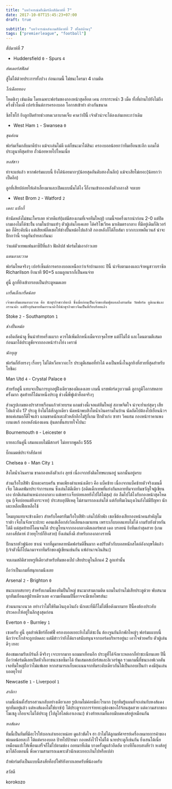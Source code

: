 ```yaml
---
title: "บทวิจารณ์พรีเมียร์ลีกสัปดาห์ที่ 7"
date: 2017-10-07T15:45:23+07:00
draft: true

subtitle: "บทวิจารณ์หลังเกมสัปดาห์ที่ 7 สไตล์บ้านๆ"
tags: ["premierleague", "football"]
---
```

สัปดาห์ที่ 7

+ Huddersfield `0` - Spurs `4`

_ฮํดเดอร์สฟิลด์_

สู้ไม่ได้ด้วยประการทั้งปวง ก่อนเกมนี้ ไม่ชนะใครมา 4 เกมติด

_ไก่เดือยทอง_

โหดขิงๆ เช่นเดิม โดยเฉพาะฟอร์มของกองหน้าสุดฮ็อต เคน
การกระหน่ำ 3 เม็ด ทั้งที่ผ่านไปยังไม่ถึงครึ่งชั่วโมงดี เปอร์เซ็นต์การครองบอล โอกาสเข้าทำ ต่างกันขนาด

ซิสโซโก้ ยิงลูกปิดท้ายช่วงทดเวลาบาดเจ็บ คาดว่าปีนี้ เจ้าตัวน่าจะได้ลงเล่นเยอะกว่าเดิม

+ West Ham `1` - Swansea `0`

_ขุนค้อน_

ฟอร์มเริ่มกลับมาดีบ้าง แม้จะเล่นไม่ดี แต่ก็ชนะมาได้สินะ ครองบอลน้อยกว่าทีมเยือนซะอีก แถมได้ประตูนาทีสุดท้าย ถั่วน้อยหายไปไหนเนี่ย

_หงส์ขาว_

ท่าจะแย่แล้ว หากฟอร์มแบบนี้ ยิงได้น้อยมากๆ(น้อยสุดอันดับสองในลีก) แม้จะเสียไม่เยอะ(น้อยกว่าเป็ดอีก)

ลูกที่เสียปล่อยให้เค้าเลี้ยงมาและเปิดแบบนั้นได้ไง งี้ก็งานเข้ากองหลังตัวกลางสิ จบเบย


+ West Brom `2` - Watford `2`

_เดอะ แบ็กกี้_

ห้านัดหลังไม่ชนะใครเลย ห่วยดีแท้(แต่มีสองเกมที่เจอทีมใหญ่)
เกมนี้จบครึ่งแรกนำก่อน 2-0 แต่ปิดเกมเองไม่ได้ซะงั่้น เกมในบ้านแท้ๆ
ตัวผู้เล่นโอเคเลย ได้คริโชเวียค มาเติมตรงกลาง ที่มีอยู่เดิมก็ลิเวอร์มอ ก็ดีระดับนึง แต่เสียเฟล็ตเชอให้ช่างปั้นหม้อไปแล้วสิ กองหลังก็ได้กิ๊บส์มา บวกกะเทพอีแวนส์ น่าจะปึกกว่านี้ รอดูกันปายละกันนะ

ว่าแต่ตัวเทพแฟนตาซีปีที่แล้ว ฟิลลิปส์ ฟอร์มไม่เอาอ่าวเลย

_แตนอาละวาด_

ฟอร์มโหดจริงๆ เปอร์เซ็นต์การครองบอลเหนือกว่าเจ้าบ้านเยอะ ปีนี้ น่าจับตามองและเจ้าหนูชาวบราซิล Richarilson ยิงนาที 90+5 แถมลูกแรกก็เป็นคนจ่าย

คู่นี้ ลูกที่ยิงเข้ากรอบเป็นประตูหมดเลย

_เกร็ดเล็กเกร็ดน้อย_

`เจ้าของทีมแตนอาละวาด คือ นักธุรกิจชาวอิตาลี ซึ่งเมื่อก่อนเป็นเจ้าของทีมฟุตบอลถึงสามทีม วัตฟอร์ด อูดิเนเซ่และกรานาด้า แต่ปัจจุบันขายทีมกรานาด้าให้นักธุรกิจชาวจีนเป็นที่เรียบร้อยแล้ว`

Stoke `2` - Southampton `1`

_ช่างปั้นหม้อ_

คงอึดอัดน่าดู ขึ้นนำท้ายครึ่งแแรก ควรได้เพิ่มอีกหนึ่งเม็ดจากจุดโทษ แต่ก็ไม่ได้ และโดนตามตีเสมอ ก่อนมาได้ประตูชัยจากกองหน้าร่างโย่ง เคราช์

_นักบุญ_

ฟอร์มก็ยังทรงๆ เรื่อยๆ ไม่ได้หวือหวาอะไร ประตูตีเสมอที่ทำได้ คงเป็นหนึ่งในลูกยิงที่สวยที่สุดสำหรับ โยชิดะ

Man Utd  `4` - Crystal Palace `0`

สำหรับคู่นี้ แทบจะเป็นการบุกอยู่ฝั่งเดียวของผีแดงเลย เกมนี้ แรชฟอร์ดวูบวามดี ลูกากูมีโอกาสหลายครั้งมาก สุดท้ายก็ได้มาหนึ่งประตู ช่วงนี้พี่ฟูเค้าฮ็อตจริงๆ

ส่วนรูปเกมของปราสาทเรือนแก้วห่วยบรม แถมช่วงนี้เจอแต่ทีมใหญ่ สภาพจิตใจ น่าจะย่ำแย่สุดๆ เสียไปแล้วถึง 17 ประตู ยิงไม่ได้สักลูกเดียว นัดหน้าพบสิงโตน้ำเงินครามในบ้าน นัดถัดไปต้องไปเยือนนิวฯ ขอแค่เสมอก็ดีใจแล้ว แถมขาดนักเตะตัวหลักอีกไม่รู้กี่เกม ปีกตัวเก่ง ซาฮา วิคแฮม กองหน้าราคาแพง เบนเตเก้ กองหลังน้องแดน ลุ้นตกชั้นสบายใจไปนะ

Bournemouth `0` - Leicester `0`

บายละกันคู่นี้ เสมอแบบไม่มีสกอร์ ไม่อยากพูดถึง 555

บิ๊กแมตช์ประจำสัปดาห์

Chelsea `0` - Man City `1`

สิงโตน้ำเงินคราม ขาดกองหลังตัวเก่ง ลุยซ์ เนื่องจากยังติดโทษแบนอยู่ นอกนั้นอยู่ครบ

ส่วนเรือใบสีฟ้า นักเตะครบครัน ขาดเพียงตำแหน่งเดียว คือ แบ็คซ้าย เนื่องจากแบ็คซ้ายตัวจริงเมนดี้เจ็บ ได้เดลฟ์มาประจำการแทน ซึ่งเล่นได้ดีเดียว (อดีตเด็กเทพที่แย่งกันหลายทีมจากทีมขวัญใจผู้เขียนเอง ปกติเล่นตำแหน่งกองกลาง แต่เพราะเจ็บบ่อยเลยยังไปได้ไม่สุด) อ่อ ลืมไปได้ไงกับกองหน้าสุดโหด กุน (เจ็บบ่อยแต่ยิงกระจาย) ประสบอุบัติเหตุ ไม่สามารถลงเล่นได้ แต่กับทีมเงินถุงเงินถังไม่มีปัญหา นักเตะเหลือเฟือเหลือใช้

โหมบุกแทบจะข้างเดียว สำหรับโคตรทีมเรือใบสีฟ้า เล่นไปสักพัก เชลซีต้องเสียกองหน้าคนสำคัญโมราต้า เจ็บในจังหวะปะทะ คอนเต้เลือกส่งวิลเลี่ยนลงมาแทน เพราะเก็บบอลแทบไม่ได้ เกมรับยังช่วยกันได้ดี แต่สุดท้ายก็โดนจนได้ ประตูโทนจากกองกลางคิลเลอร์พาส เดอ บรอยน์ ยิงทีมเก่าสุดสวย (เกมกลางสัปดาห์ ถ้วยยุโรปก็ยิงสวย) ยิ่งเล่นยิ่งดี สำหรับกองกลางรายนี้

ปีกนรกหัวฟูน้อย ซาเน่ จากที่ดูมาหลายนัดฟอร์มดีขึ้นมาก คงปรับตัวกับบอลหนักสไตล์อังกฤษได้แล้ว (เจ้าตัวนี้ก็ไปฉกมาจากทีมรักของผู้เขียนเช่นกัน แพ้อำนาจเงินสินะ)

จบเกมสถิติสวยหรูทีเดียวสำหรับทีมของเป๊ป เสียประตูในลีกแค่ 2 ลูกเท่านั้น

ถือว่าเป็นเกมที่สนุกเกมนึงเลย

Arsenal `2` - Brighton `0`

ชนะแบบสบายๆ สำหรับเกมนี้ของทีมปืนใหญ่ ชนะมาสามเกมติด แถมในบ้านไม่เสียประตูด้วย พับสนามบุกทีมเยือนอยู่ฝ่ายเดียวเลย ความเห็นผมปีนี้อาจจะมีเซอไพรส์นะ

ส่วนนกนางนวล อย่างว่าไม่ใช่ทีมเงินถุงเงินถัง นักเตะที่มีก็ไม่ได้ชื่อดังมากมาย ปีนี้คงต้องประคับประคองให้อยู่ในลีกสูงสุดก่อน

Everton `0` - Burnley `1`

เซงครับ คู่นี้ อุตส่าห์เชียร์ท็อฟฟี่ ครองบอลเยอะยิงไม่ได้ซะงั้น ต้องจูนกันอีกพักใหญ่ๆ ฟอร์มแแบบนี้ นึกว่าจะใกล้จะถูกปลดละ แต่มีข่าวว่ายังได้แรงสนับสนุนจากบอร์ดบริหารอยู่นะ เอาใจช่วยครับ ตัวผู้เล่นดีๆ เยอะ

ต้องชมเกมรับเบิร์นลี่ ดีจริงๆ เจาะยากมาก แถมมาเยือนอีก ประตูที่ได้จังหวะหลอกก็ทำซะเนียนเลย ปีนี้ ถือว่าฟอร์มดีเลยเปิดหัวก็เอาชนะเชลซีมาได้ ยันเสมอสเปอร์สและลิเวอร์พูล รวมเกมนี้ที่ชนะเอฟเวอตัน เจอทีมใหญ่ถือว่าไม่แพ้เลย หากสามารถเก็บคะแนนจากทีมระดับเดียวกันได้เป็นกอบเป็นกำ คงมีลุ้นเล่นบอลยุโรป


Newcastle `1` - Liverpool `1`

_สาลิกา_

เกมนี้เน้นตั้งรับรอสวนกลับอย่างเดียวเลย รูปเกมไม่ค่อยมีอะไรมาก (ทุกทีมรู้แผนที่จะเล่นกับหงส์แดงทุกทีมอยู่แล้ว แต่หงส์แดงไม่ใช่บาซ่า) ได้ประตูจากการจ่ายทะลุช่องของไอ้จ้อนสุดสวย แต่ความสากของโฆเซลู เกือบจะไม่ได้ประตู  (ไปดูไฮไลต์เอาเองนะ) ช่วงท้ายเกมก็แอบมีบดหงส์อยู่เหมือนกัน


_หงส์แดง_

ทีมนี้เป็นทีมที่มีอะไรให้บอกเล่าเยอะหน่อย ดูแล้วขัดใจ ฮา ถ้าไม่ได้ลูกมหัศจรรย์เครื่องหมายการค้าของพ่อมดน้อยละก็ ได้แต่ครองบอล ป้ายไปป้ายมา กองหลังไว้ใจไม่ได้ นายประตูก็เช่นกัน ยิ่งเฮนโด้เนี่ย เหมือนแปะให้เพื่อนเสร็จก็ไม่ไปตามช่อง ถอยมาที่เดิม บางครั้งดูแล้วอึดอัด บางทีก็แอบสงสัยว่า หงส์อยู่มาได้ถึงตอนนี้ พึ่งความสามารถเฉพาะตัวนักเตะเยอะเกินไปหรือเปล่า

ถ้่าฟอร์มยังเป็นแบบนี้สงสัยท็อปโฟร์ยังยากเลยครับพี่น้องครับ

สวัสดี

korokozo
